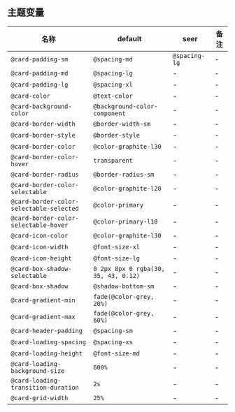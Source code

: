 ## 主题变量

| 名称 | default | seer | 备注 |
| --- | --- | --- | --- |
| `@card-padding-sm` | `@spacing-md` | `@spacing-lg` | - |
| `@card-padding-md` | `@spacing-lg` | - | - |
| `@card-padding-lg` | `@spacing-xl` | - | - |
| `@card-color` | `@text-color` | - | - |
| `@card-background-color` | `@background-color-component` | - | - |
| `@card-border-width` | `@border-width-sm` | - | - |
| `@card-border-style` | `@border-style` | - | - |
| `@card-border-color` | `@color-graphite-l30` | - | - |
| `@card-border-color-hover` | `transparent` | - | - |
| `@card-border-radius` | `@border-radius-sm` | - | - |
| `@card-border-color-selectable` | `@color-graphite-l20` | - | - |
| `@card-border-color-selectable-selected` | `@color-primary` | - | - |
| `@card-border-color-selectable-hover` | `@color-primary-l10` | - | - |
| `@card-icon-color` | `@color-graphite-l30` | - | - |
| `@card-icon-width` | `@font-size-xl` | - | - |
| `@card-icon-height` | `@font-size-lg` | - | - |
| `@card-box-shadow-selectable` | `0 2px 8px 0 rgba(30, 35, 43, 0.12)` | - | - |
| `@card-box-shadow` | `@shadow-bottom-sm` | - | - |
| `@card-gradient-min` | `fade(@color-grey, 20%)` | - | - |
| `@card-gradient-max` | `fade(@color-grey, 60%)` | - | - |
| `@card-header-padding` | `@spacing-sm` | - | - |
| `@card-loading-spacing` | `@spacing-xs` | - | - |
| `@card-loading-height` | `@font-size-md` | - | - |
| `@card-loading-background-size` | `600%` | - | - |
| `@card-loading-transition-duration` | `2s` | - | - |
| `@card-grid-width` | `25%` | - | - |
